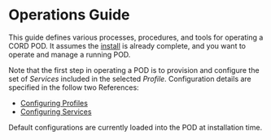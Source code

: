 # Operations Guide

This guide defines various processes, procedures, and tools for
operating a CORD POD. It assumes the [install](../README.md) is
already complete, and you want to operate and manage a running POD.

Note that the first step in operating a POD is to provision and configure
the set of *Services* included in the selected *Profile*. Configuration
details are specified in the follow two References:

* [Configuring Profiles](../profiles/intro.md)
* [Configuring Services](services.md)

Default configurations are currently loaded into the POD at
installation time.









